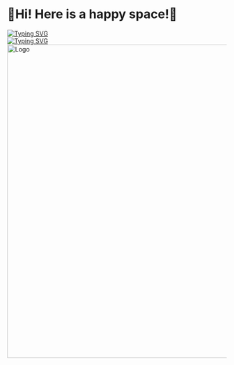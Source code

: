 # 🎉Hi! Here is a happy space!🎉

[![Typing SVG](https://readme-typing-svg.demolab.com?font=Fira+Code&pause=1000&width=435&lines=Welcome+to+my+space)](https://git.io/typing-svg)   
[![Typing SVG](https://readme-typing-svg.demolab.com?font=Fira+Code&pause=1000&width=435&lines=%E6%AC%A2%E4%B9%90%E6%97%B6%E5%85%89%E5%BC%80%E5%A7%8B%E4%BA%86)](https://git.io/typing-svg)  
<img width=720 src="https://github.com/KolinLoa/KolinLoa/blob/main/src/008xgui7gy1huy05gjm4hj33341obx6t.jpg" alt="Logo">








